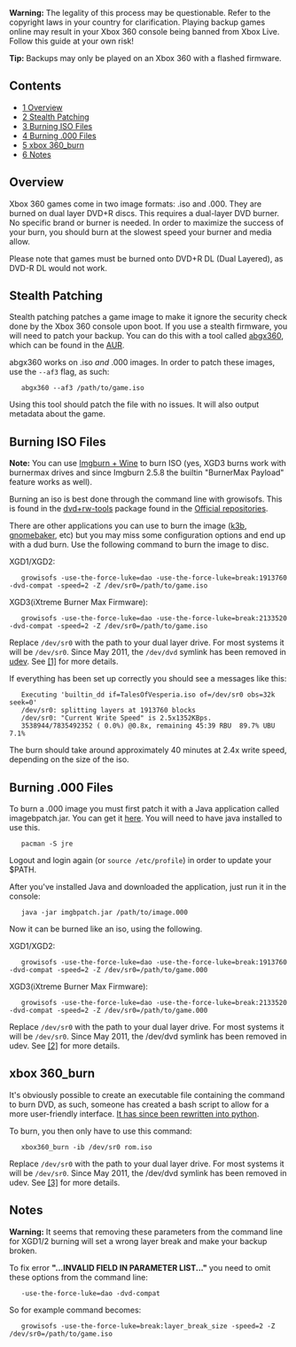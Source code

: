**Warning:** The legality of this process may be questionable. Refer to the copyright laws in your country for clarification. Playing backup games online may result in your Xbox 360 console being banned from Xbox Live. Follow this guide at your own risk!

**Tip:** Backups may only be played on an Xbox 360 with a flashed firmware.

## Contents

*   [1 Overview](#Overview)
*   [2 Stealth Patching](#Stealth_Patching)
*   [3 Burning ISO Files](#Burning_ISO_Files)
*   [4 Burning .000 Files](#Burning_.000_Files)
*   [5 xbox 360_burn](#xbox_360_burn)
*   [6 Notes](#Notes)

## Overview

Xbox 360 games come in two image formats: .iso and .000\. They are burned on dual layer DVD+R discs. This requires a dual-layer DVD burner. No specific brand or burner is needed. In order to maximize the success of your burn, you should burn at the slowest speed your burner and media allow.

Please note that games must be burned onto DVD+R DL (Dual Layered), as DVD-R DL would not work.

## Stealth Patching

Stealth patching patches a game image to make it ignore the security check done by the Xbox 360 console upon boot. If you use a stealth firmware, you will need to patch your backup. You can do this with a tool called [abgx360](https://aur.archlinux.org/packages/abgx360/), which can be found in the [AUR](/index.php/AUR "AUR").

abgx360 works on .iso *and* .000 images. In order to patch these images, use the `--af3` flag, as such:

```
   abgx360 --af3 /path/to/game.iso

```

Using this tool should patch the file with no issues. It will also output metadata about the game.

## Burning ISO Files

**Note:** You can use [Imgburn + Wine](https://wiki.archlinux.org/index.php/Wine#Burning_optical_media) to burn ISO (yes, XGD3 burns work with burnermax drives and since Imgburn 2.5.8 the builtin "BurnerMax Payload" feature works as well).

Burning an iso is best done through the command line with growisofs. This is found in the [dvd+rw-tools](https://www.archlinux.org/packages/?name=dvd%2Brw-tools) package found in the [Official repositories](/index.php/Official_repositories "Official repositories").

There are other applications you can use to burn the image ([k3b](https://www.archlinux.org/packages/?name=k3b), [gnomebaker](https://aur.archlinux.org/packages/gnomebaker/), etc) but you may miss some configuration options and end up with a dud burn. Use the following command to burn the image to disc.

XGD1/XGD2:

```
   growisofs -use-the-force-luke=dao -use-the-force-luke=break:1913760 -dvd-compat -speed=2 -Z /dev/sr0=/path/to/game.iso

```

XGD3(iXtreme Burner Max Firmware):

```
   growisofs -use-the-force-luke=dao -use-the-force-luke=break:2133520 -dvd-compat -speed=2 -Z /dev/sr0=/path/to/game.iso

```

Replace `/dev/sr0` with the path to your dual layer drive. For most systems it will be `/dev/sr0`. Since May 2011, the `/dev/dvd` symlink has been removed in [udev](/index.php/Udev "Udev"). See [[1]](https://bbs.archlinux.org/viewtopic.php?id=120010) for more details.

If everything has been set up correctly you should see a messages like this:

```
   Executing 'builtin_dd if=TalesOfVesperia.iso of=/dev/sr0 obs=32k seek=0'
   /dev/sr0: splitting layers at 1913760 blocks
   /dev/sr0: "Current Write Speed" is 2.5x1352KBps.
   3538944/7835492352 ( 0.0%) @0.8x, remaining 45:39 RBU  89.7% UBU   7.1%

```

The burn should take around approximately 40 minutes at 2.4x write speed, depending on the size of the iso.

## Burning .000 Files

To burn a .000 image you must first patch it with a Java application called imagebpatch.jar. You can get it [here](http://www.megaupload.com/?d=2JOIHFU3). You will need to have java installed to use this.

```
   pacman -S jre

```

Logout and login again (or `source /etc/profile`) in order to update your $PATH.

After you've installed Java and downloaded the application, just run it in the console:

```
   java -jar imgbpatch.jar /path/to/image.000

```

Now it can be burned like an iso, using the following.

XGD1/XGD2:

```
   growisofs -use-the-force-luke=dao -use-the-force-luke=break:1913760  -dvd-compat -speed=2 -Z /dev/sr0=/path/to/game.000

```

XGD3(iXtreme Burner Max Firmware):

```
   growisofs -use-the-force-luke=dao -use-the-force-luke=break:2133520  -dvd-compat -speed=2 -Z /dev/sr0=/path/to/game.000

```

Replace `/dev/sr0` with the path to your dual layer drive. For most systems it will be `/dev/sr0`. Since May 2011, the /dev/dvd symlink has been removed in udev. See [[2]](https://bbs.archlinux.org/viewtopic.php?id=120010) for more details.

## xbox 360_burn

It's obviously possible to create an executable file containing the command to burn DVD, as such, someone has created a bash script to allow for a more user-friendly interface. [It has since been rewritten into python](https://github.com/jawilson/dotfiles/blob/master/bin/xbox360_burn).

To burn, you then only have to use this command:

```
   xbox360_burn -ib /dev/sr0 rom.iso

```

Replace `/dev/sr0` with the path to your dual layer drive. For most systems it will be `/dev/sr0`. Since May 2011, the /dev/dvd symlink has been removed in udev. See [[3]](https://bbs.archlinux.org/viewtopic.php?id=120010) for more details.

## Notes

**Warning:** It seems that removing these parameters from the command line for XGD1/2 burning will set a wrong layer break and make your backup broken.

To fix error **"...INVALID FIELD IN PARAMETER LIST..."** you need to omit these options from the command line:

```
   -use-the-force-luke=dao -dvd-compat

```

So for example command becomes:

```
   growisofs -use-the-force-luke=break:layer_break_size -speed=2 -Z /dev/sr0=/path/to/game.iso

```